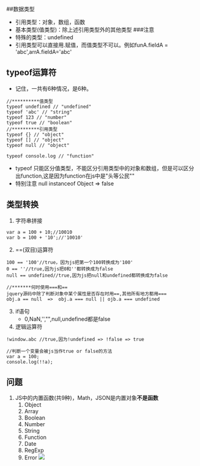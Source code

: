 ##数据类型
- 引用类型：对象，数组，函数
- 基本类型(值类型)：除上述引用类型外的其他类型
###注意
- 特殊的类型：undefined
- 引用类型可以直接用.赋值，而值类型不可以。例如funA.fieldA = 'abc',arrA.fieldA='abc'

## typeof运算符
- 记住，一共有6种情况，是6种。

````
//**********值类型
typeof undefined // "undefined"
typeof 'abc' // "string"
typeof 123 // "number"
typeof true // "boolean"
//**********引用类型
typeof {} // "object"
typeof [] // "object"
typeof null // "object"

typeof console.log // "function"
````
- typeof 只能区分值类型，不能区分引用类型中的对象和数组，但是可以区分出function,这是因为function在js中是"头等公民""
- 特别注意 null instanceof Object => false

## 类型转换
1. 字符串拼接

````
var a = 100 + 10;//10010
var b = 100 + '10';//'10010'
````
2. ==(双目)运算符

````
100 == '100'//true，因为js把第一个100转换成为'100'
0 == ''//true,因为js把0和''都转换成为false
null == undefined//true,因为js把null和undefined都转换成为false

//*******何时使用===和==
jquery源码中除了判断对象中某个属性是否存在时用==,其他所有地方都用===
obj.a == null  =>  obj.a === null || ojb.a === undefined
````
3. if语句
   - 0,NaN,'',"",null,undefined都是false
4. 逻辑运算符

````
!window.abc //true,因为!undefined => !false => true

//判断一个变量会被js当作true or false的方法
var a = 100;
console.log(!!a);
````

## 问题
1. JS中的内置函数(共9种)，Math，JSON是内置对象**不是函数**
   1. Object
   2. Array
   3. Boolean
   4. Number
   5. String 
   6. Function
   7. Date
   8. RegExp
   9. Error
![](https://ws4.sinaimg.cn/large/006tNc79gy1fmzt40h3ysj30hr051gm0.jpg)